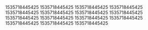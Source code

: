 1535718445425
1535718445425
1535718445425
1535718445425
1535718445425
1535718445425
1535718445425
1535718445425
1535718445425
1535718445425
1535718445425
1535718445425
1535718445425
1535718445425
1535718445425